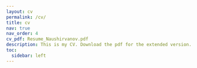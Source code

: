 ```yaml
---
layout: cv
permalink: /cv/
title: cv
nav: true
nav_order: 4
cv_pdf: Resume_Naushirvanov.pdf
description: This is my CV. Download the pdf for the extended version.
toc:
  sidebar: left
---
```

